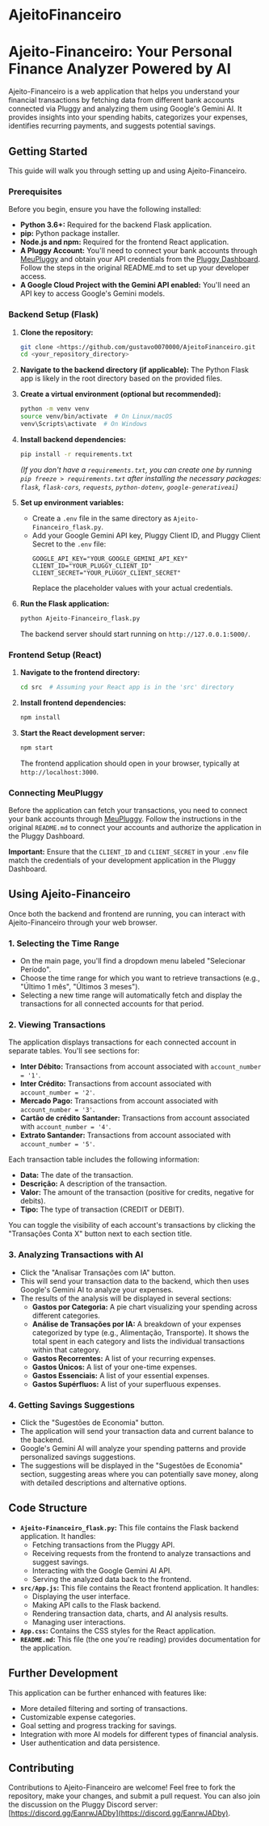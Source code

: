 # AjeitoFinanceiro
# Ajeito-Financeiro: Your Personal Finance Analyzer Powered by AI

Ajeito-Financeiro is a web application that helps you understand your financial transactions by fetching data from different bank accounts connected via Pluggy and analyzing them using Google's Gemini AI. It provides insights into your spending habits, categorizes your expenses, identifies recurring payments, and suggests potential savings.

## Getting Started

This guide will walk you through setting up and using Ajeito-Financeiro.

### Prerequisites

Before you begin, ensure you have the following installed:

*   **Python 3.6+:**  Required for the backend Flask application.
*   **pip:** Python package installer.
*   **Node.js and npm:** Required for the frontend React application.
*   **A Pluggy Account:** You'll need to connect your bank accounts through [MeuPluggy](https://meu.pluggy.ai) and obtain your API credentials from the [Pluggy Dashboard](https://dashboard.pluggy.ai). Follow the steps in the original README.md to set up your developer access.
*   **A Google Cloud Project with the Gemini API enabled:** You'll need an API key to access Google's Gemini models.

### Backend Setup (Flask)

1. **Clone the repository:**
    ```bash
    git clone <https://github.com/gustavo0070000/AjeitoFinanceiro.git
    cd <your_repository_directory>
    ```

2. **Navigate to the backend directory (if applicable):** The Python Flask app is likely in the root directory based on the provided files.

3. **Create a virtual environment (optional but recommended):**
    ```bash
    python -m venv venv
    source venv/bin/activate  # On Linux/macOS
    venv\Scripts\activate  # On Windows
    ```

4. **Install backend dependencies:**
    ```bash
    pip install -r requirements.txt
    ```
    *(If you don't have a `requirements.txt`, you can create one by running `pip freeze > requirements.txt` after installing the necessary packages: `flask`, `flask-cors`, `requests`, `python-dotenv`, `google-generativeai`)*

5. **Set up environment variables:**
    *   Create a `.env` file in the same directory as `Ajeito-Financeiro_flask.py`.
    *   Add your Google Gemini API key, Pluggy Client ID, and Pluggy Client Secret to the `.env` file:
        ```env
        GOOGLE_API_KEY="YOUR_GOOGLE_GEMINI_API_KEY"
        CLIENT_ID="YOUR_PLUGGY_CLIENT_ID"
        CLIENT_SECRET="YOUR_PLUGGY_CLIENT_SECRET"
        ```
        Replace the placeholder values with your actual credentials.

6. **Run the Flask application:**
    ```bash
    python Ajeito-Financeiro_flask.py
    ```
    The backend server should start running on `http://127.0.0.1:5000/`.

### Frontend Setup (React)

1. **Navigate to the frontend directory:**
    ```bash
    cd src  # Assuming your React app is in the 'src' directory
    ```

2. **Install frontend dependencies:**
    ```bash
    npm install
    ```

3. **Start the React development server:**
    ```bash
    npm start
    ```
    The frontend application should open in your browser, typically at `http://localhost:3000`.

### Connecting MeuPluggy

Before the application can fetch your transactions, you need to connect your bank accounts through [MeuPluggy](https://meu.pluggy.ai). Follow the instructions in the original `README.md` to connect your accounts and authorize the application in the Pluggy Dashboard.

**Important:** Ensure that the `CLIENT_ID` and `CLIENT_SECRET` in your `.env` file match the credentials of your development application in the Pluggy Dashboard.

## Using Ajeito-Financeiro

Once both the backend and frontend are running, you can interact with Ajeito-Financeiro through your web browser.

### 1. Selecting the Time Range

*   On the main page, you'll find a dropdown menu labeled "Selecionar Período".
*   Choose the time range for which you want to retrieve transactions (e.g., "Último 1 mês", "Últimos 3 meses").
*   Selecting a new time range will automatically fetch and display the transactions for all connected accounts for that period.

### 2. Viewing Transactions

The application displays transactions for each connected account in separate tables. You'll see sections for:

*   **Inter Débito:** Transactions from account associated with `account_number = '1'`.
*   **Inter Crédito:** Transactions from account associated with `account_number = '2'`.
*   **Mercado Pago:** Transactions from account associated with `account_number = '3'`.
*   **Cartão de crédito Santander:** Transactions from account associated with `account_number = '4'`.
*   **Extrato Santander:** Transactions from account associated with `account_number = '5'`.

Each transaction table includes the following information:

*   **Data:** The date of the transaction.
*   **Descrição:** A description of the transaction.
*   **Valor:** The amount of the transaction (positive for credits, negative for debits).
*   **Tipo:** The type of transaction (CREDIT or DEBIT).

You can toggle the visibility of each account's transactions by clicking the "Transações Conta X" button next to each section title.

### 3. Analyzing Transactions with AI

*   Click the "Analisar Transações com IA" button.
*   This will send your transaction data to the backend, which then uses Google's Gemini AI to analyze your expenses.
*   The results of the analysis will be displayed in several sections:
    *   **Gastos por Categoria:** A pie chart visualizing your spending across different categories.
    *   **Análise de Transações por IA:** A breakdown of your expenses categorized by type (e.g., Alimentação, Transporte). It shows the total spent in each category and lists the individual transactions within that category.
    *   **Gastos Recorrentes:** A list of your recurring expenses.
    *   **Gastos Únicos:** A list of your one-time expenses.
    *   **Gastos Essenciais:** A list of your essential expenses.
    *   **Gastos Supérfluos:** A list of your superfluous expenses.

### 4. Getting Savings Suggestions

*   Click the "Sugestões de Economia" button.
*   The application will send your transaction data and current balance to the backend.
*   Google's Gemini AI will analyze your spending patterns and provide personalized savings suggestions.
*   The suggestions will be displayed in the "Sugestões de Economia" section, suggesting areas where you can potentially save money, along with detailed descriptions and alternative options.

## Code Structure

*   **`Ajeito-Financeiro_flask.py`:** This file contains the Flask backend application. It handles:
    *   Fetching transactions from the Pluggy API.
    *   Receiving requests from the frontend to analyze transactions and suggest savings.
    *   Interacting with the Google Gemini AI API.
    *   Serving the analyzed data back to the frontend.
*   **`src/App.js`:** This file contains the React frontend application. It handles:
    *   Displaying the user interface.
    *   Making API calls to the Flask backend.
    *   Rendering transaction data, charts, and AI analysis results.
    *   Managing user interactions.
*   **`App.css`:** Contains the CSS styles for the React application.
*   **`README.md`:** This file (the one you're reading) provides documentation for the application.

## Further Development

This application can be further enhanced with features like:

*   More detailed filtering and sorting of transactions.
*   Customizable expense categories.
*   Goal setting and progress tracking for savings.
*   Integration with more AI models for different types of financial analysis.
*   User authentication and data persistence.

## Contributing

Contributions to Ajeito-Financeiro are welcome! Feel free to fork the repository, make your changes, and submit a pull request. You can also join the discussion on the Pluggy Discord server: [https://discord.gg/EanrwJADby](https://discord.gg/EanrwJADby).
